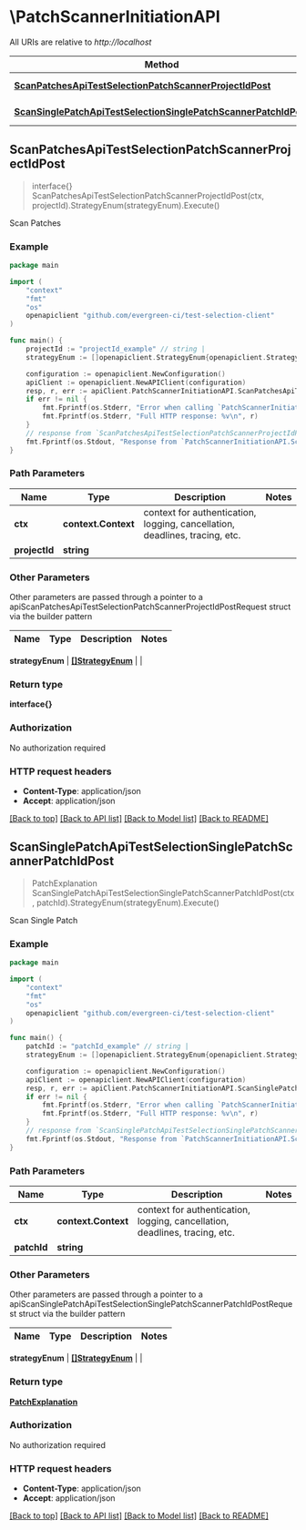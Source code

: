 # \PatchScannerInitiationAPI

All URIs are relative to *http://localhost*

Method | HTTP request | Description
------------- | ------------- | -------------
[**ScanPatchesApiTestSelectionPatchScannerProjectIdPost**](PatchScannerInitiationAPI.md#ScanPatchesApiTestSelectionPatchScannerProjectIdPost) | **Post** /api/test_selection/patch_scanner/{project_id} | Scan Patches
[**ScanSinglePatchApiTestSelectionSinglePatchScannerPatchIdPost**](PatchScannerInitiationAPI.md#ScanSinglePatchApiTestSelectionSinglePatchScannerPatchIdPost) | **Post** /api/test_selection/single_patch_scanner/{patch_id} | Scan Single Patch



## ScanPatchesApiTestSelectionPatchScannerProjectIdPost

> interface{} ScanPatchesApiTestSelectionPatchScannerProjectIdPost(ctx, projectId).StrategyEnum(strategyEnum).Execute()

Scan Patches



### Example

```go
package main

import (
	"context"
	"fmt"
	"os"
	openapiclient "github.com/evergreen-ci/test-selection-client"
)

func main() {
	projectId := "projectId_example" // string | 
	strategyEnum := []openapiclient.StrategyEnum{openapiclient.StrategyEnum("Existential")} // []StrategyEnum |  (optional)

	configuration := openapiclient.NewConfiguration()
	apiClient := openapiclient.NewAPIClient(configuration)
	resp, r, err := apiClient.PatchScannerInitiationAPI.ScanPatchesApiTestSelectionPatchScannerProjectIdPost(context.Background(), projectId).StrategyEnum(strategyEnum).Execute()
	if err != nil {
		fmt.Fprintf(os.Stderr, "Error when calling `PatchScannerInitiationAPI.ScanPatchesApiTestSelectionPatchScannerProjectIdPost``: %v\n", err)
		fmt.Fprintf(os.Stderr, "Full HTTP response: %v\n", r)
	}
	// response from `ScanPatchesApiTestSelectionPatchScannerProjectIdPost`: interface{}
	fmt.Fprintf(os.Stdout, "Response from `PatchScannerInitiationAPI.ScanPatchesApiTestSelectionPatchScannerProjectIdPost`: %v\n", resp)
}
```

### Path Parameters


Name | Type | Description  | Notes
------------- | ------------- | ------------- | -------------
**ctx** | **context.Context** | context for authentication, logging, cancellation, deadlines, tracing, etc.
**projectId** | **string** |  | 

### Other Parameters

Other parameters are passed through a pointer to a apiScanPatchesApiTestSelectionPatchScannerProjectIdPostRequest struct via the builder pattern


Name | Type | Description  | Notes
------------- | ------------- | ------------- | -------------

 **strategyEnum** | [**[]StrategyEnum**](StrategyEnum.md) |  | 

### Return type

**interface{}**

### Authorization

No authorization required

### HTTP request headers

- **Content-Type**: application/json
- **Accept**: application/json

[[Back to top]](#) [[Back to API list]](../README.md#documentation-for-api-endpoints)
[[Back to Model list]](../README.md#documentation-for-models)
[[Back to README]](../README.md)


## ScanSinglePatchApiTestSelectionSinglePatchScannerPatchIdPost

> PatchExplanation ScanSinglePatchApiTestSelectionSinglePatchScannerPatchIdPost(ctx, patchId).StrategyEnum(strategyEnum).Execute()

Scan Single Patch



### Example

```go
package main

import (
	"context"
	"fmt"
	"os"
	openapiclient "github.com/evergreen-ci/test-selection-client"
)

func main() {
	patchId := "patchId_example" // string | 
	strategyEnum := []openapiclient.StrategyEnum{openapiclient.StrategyEnum("Existential")} // []StrategyEnum |  (optional)

	configuration := openapiclient.NewConfiguration()
	apiClient := openapiclient.NewAPIClient(configuration)
	resp, r, err := apiClient.PatchScannerInitiationAPI.ScanSinglePatchApiTestSelectionSinglePatchScannerPatchIdPost(context.Background(), patchId).StrategyEnum(strategyEnum).Execute()
	if err != nil {
		fmt.Fprintf(os.Stderr, "Error when calling `PatchScannerInitiationAPI.ScanSinglePatchApiTestSelectionSinglePatchScannerPatchIdPost``: %v\n", err)
		fmt.Fprintf(os.Stderr, "Full HTTP response: %v\n", r)
	}
	// response from `ScanSinglePatchApiTestSelectionSinglePatchScannerPatchIdPost`: PatchExplanation
	fmt.Fprintf(os.Stdout, "Response from `PatchScannerInitiationAPI.ScanSinglePatchApiTestSelectionSinglePatchScannerPatchIdPost`: %v\n", resp)
}
```

### Path Parameters


Name | Type | Description  | Notes
------------- | ------------- | ------------- | -------------
**ctx** | **context.Context** | context for authentication, logging, cancellation, deadlines, tracing, etc.
**patchId** | **string** |  | 

### Other Parameters

Other parameters are passed through a pointer to a apiScanSinglePatchApiTestSelectionSinglePatchScannerPatchIdPostRequest struct via the builder pattern


Name | Type | Description  | Notes
------------- | ------------- | ------------- | -------------

 **strategyEnum** | [**[]StrategyEnum**](StrategyEnum.md) |  | 

### Return type

[**PatchExplanation**](PatchExplanation.md)

### Authorization

No authorization required

### HTTP request headers

- **Content-Type**: application/json
- **Accept**: application/json

[[Back to top]](#) [[Back to API list]](../README.md#documentation-for-api-endpoints)
[[Back to Model list]](../README.md#documentation-for-models)
[[Back to README]](../README.md)

